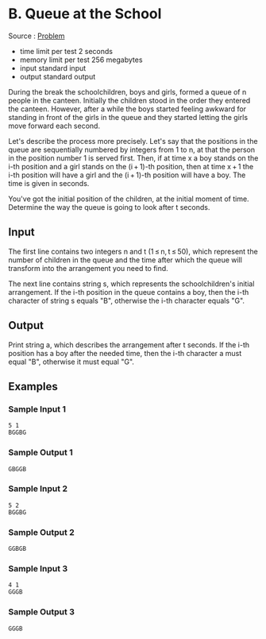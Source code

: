 # B. Queue at the School

Source : [Problem](https://codeforces.com/problemset/problem/266/B)

- time limit per test 2 seconds
- memory limit per test 256 megabytes
- input standard input
- output standard output

During the break the schoolchildren, boys and girls, formed a queue of n people in the canteen. Initially the children stood in the order they entered the canteen. However, after a while the boys started feeling awkward for standing in front of the girls in the queue and they started letting the girls move forward each second.

Let's describe the process more precisely. Let's say that the positions in the queue are sequentially numbered by integers from 1 to n, at that the person in the position number 1 is served first. Then, if at time x a boy stands on the i-th position and a girl stands on the (i + 1)-th position, then at time x + 1 the i-th position will have a girl and the (i + 1)-th position will have a boy. The time is given in seconds.

You've got the initial position of the children, at the initial moment of time. Determine the way the queue is going to look after t seconds.

## Input

The first line contains two integers n and t (1 ≤ n, t ≤ 50), which represent the number of children in the queue and the time after which the queue will transform into the arrangement you need to find.

The next line contains string s, which represents the schoolchildren's initial arrangement. If the i-th position in the queue contains a boy, then the i-th character of string s equals "B", otherwise the i-th character equals "G".

## Output

Print string a, which describes the arrangement after t seconds. If the i-th position has a boy after the needed time, then the i-th character a must equal "B", otherwise it must equal "G".

## Examples

### Sample Input 1

    5 1
    BGGBG

### Sample Output 1

    GBGGB

### Sample Input 2

    5 2
    BGGBG

### Sample Output 2

    GGBGB

### Sample Input 3

    4 1
    GGGB

### Sample Output 3

    GGGB

